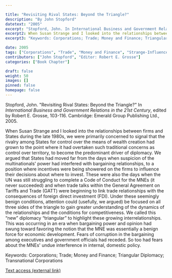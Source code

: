 ```yaml
---

title: "Revisiting Rival States: Beyond the Triangle?"
description: "By John Stopford"
datetext: "2005"
excerpt: "Stopford, John. In International Business and Government Relations in the 21st Century, edited by Robert E. Grosse, 103-116. Cambridge: Emerald Group Publishing Ltd., 2005."
excerpt2: When Susan Strange and I looked into the relationships between firms and States during the late 1980s, we were primarily concerned to signal that the rivalry among States for control over the means of wealth creation had grown to the point where it had overtaken such traditional concerns as control over territory, to become the predominant driver of diplomacy. We argued that States had moved far from the days when suspicion of the multinationals' power had interfered with bargaining relationships, to a position where incentives were being showered on the firms to influence their decisions about where to invest. These were also the days when the UN was still struggling to complete a Code of Conduct for the MNEs (it never succeeded) and when trade talks within the General Agreement on Tariffs and Trade (GATT) were beginning to link trade relationships with the consequences of foreign direct investment (FDI). Under these seemingly benign conditions, attention could (usefully, we argued) be focused on all three sides of the triangle to gain greater understanding of the dynamics of the relationships and the conditions for competitiveness. We called this “new” diplomacy “triangular” to highlight these growing interrelationships. This was occurring in an era when bargaining power and opinion had swung toward favoring the notion that the MNE was essentially a benign force for economic development. Fears of corruption in the bargaining among executives and government officials had receded. So too had fears about the MNEs' undue interference in internal, domestic policy.
excerpt3: "Keywords: Corporations; Trade; Money and Finance; Triangular Diplomacy; Transnational Corporations"

date: 2005
tags: ["Corporations", "Trade", "Money and Finance", "Strange-Influenced Works", "2000's"]
contributors: ["John Stopford", "Editor: Robert E. Grosse"]
categories: ["Book Chapter"]

draft: false
weight: 50
images: []
pinned: false
homepage: false
---
```


Stopford, John. "Revisiting Rival States: Beyond the Triangle?" In *International Business and Government Relations in the 21st Century*, edited by Robert E. Grosse, 103-116. Cambridge: Emerald Group Publishing Ltd., 2005.

When Susan Strange and I looked into the relationships between firms and States during the late 1980s, we were primarily concerned to signal that the rivalry among States for control over the means of wealth creation had grown to the point where it had overtaken such traditional concerns as control over territory, to become the predominant driver of diplomacy. We argued that States had moved far from the days when suspicion of the multinationals' power had interfered with bargaining relationships, to a position where incentives were being showered on the firms to influence their decisions about where to invest. These were also the days when the UN was still struggling to complete a Code of Conduct for the MNEs (it never succeeded) and when trade talks within the General Agreement on Tariffs and Trade (GATT) were beginning to link trade relationships with the consequences of foreign direct investment (FDI). Under these seemingly benign conditions, attention could (usefully, we argued) be focused on all three sides of the triangle to gain greater understanding of the dynamics of the relationships and the conditions for competitiveness. We called this “new” diplomacy “triangular” to highlight these growing interrelationships. This was occurring in an era when bargaining power and opinion had swung toward favoring the notion that the MNE was essentially a benign force for economic development. Fears of corruption in the bargaining among executives and government officials had receded. So too had fears about the MNEs' undue interference in internal, domestic policy.

Keywords: Corporations; Trade; Money and Finance; Triangular Diplomacy; Transnational Corporations

[Text access (external link)](https://www.worldcat.org/title/252488060)

